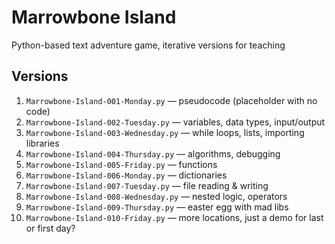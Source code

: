 # Marrowbone Island 

Python-based text adventure game, iterative versions for teaching

## Versions

1. `Marrowbone-Island-001-Monday.py` — pseudocode (placeholder with no code)
2. `Marrowbone-Island-002-Tuesday.py` — variables, data types, input/output
3. `Marrowbone-Island-003-Wednesday.py` — while loops, lists, importing libraries
4. `Marrowbone-Island-004-Thursday.py` — algorithms, debugging
5. `Marrowbone-Island-005-Friday.py` — functions
6. `Marrowbone-Island-006-Monday.py` — dictionaries
7. `Marrowbone-Island-007-Tuesday.py` — file reading & writing
8. `Marrowbone-Island-008-Wednesday.py` — nested logic, operators
9. `Marrowbone-Island-009-Thursday.py` — easter egg with mad libs
10. `Marrowbone-Island-010-Friday.py` — more locations, just a demo for last or first day?
